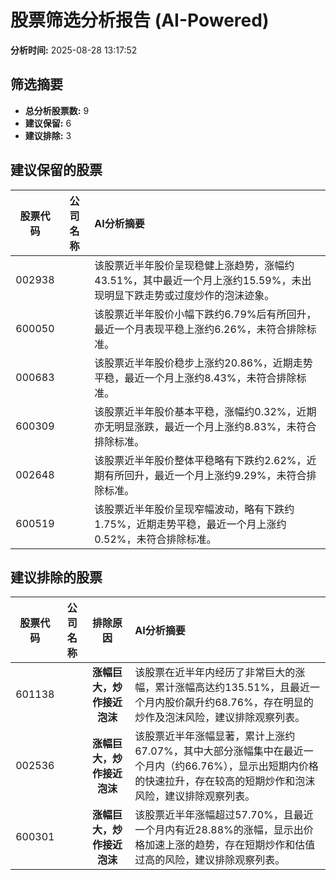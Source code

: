 # 股票筛选分析报告 (AI-Powered)

**分析时间:** 2025-08-28 13:17:52

## 筛选摘要

- **总分析股票数:** 9
- **建议保留:** 6
- **建议排除:** 3

## 建议保留的股票

| 股票代码 | 公司名称 | AI分析摘要 |
|:---:|:---:|:---|
| 002938 |  | 该股票近半年股价呈现稳健上涨趋势，涨幅约43.51%，其中最近一个月上涨约15.59%，未出现明显下跌走势或过度炒作的泡沫迹象。 |
| 600050 |  | 该股票近半年股价小幅下跌约6.79%后有所回升，最近一个月表现平稳上涨约6.26%，未符合排除标准。 |
| 000683 |  | 该股票近半年股价稳步上涨约20.86%，近期走势平稳，最近一个月上涨约8.43%，未符合排除标准。 |
| 600309 |  | 该股票近半年股价基本平稳，涨幅约0.32%，近期亦无明显涨跌，最近一个月上涨约8.83%，未符合排除标准。 |
| 002648 |  | 该股票近半年股价整体平稳略有下跌约2.62%，近期有所回升，最近一个月上涨约9.29%，未符合排除标准。 |
| 600519 |  | 该股票近半年股价呈现窄幅波动，略有下跌约1.75%，近期走势平稳，最近一个月上涨约0.52%，未符合排除标准。 |

## 建议排除的股票

| 股票代码 | 公司名称 | 排除原因 | AI分析摘要 |
|:---:|:---:|:---:|:---|
| 601138 |  | **涨幅巨大，炒作接近泡沫** | 该股票在近半年内经历了非常巨大的涨幅，累计涨幅高达约135.51%，且最近一个月内股价飙升约68.76%，存在明显的炒作及泡沫风险，建议排除观察列表。 |
| 002536 |  | **涨幅巨大，炒作接近泡沫** | 该股票近半年涨幅显著，累计上涨约67.07%，其中大部分涨幅集中在最近一个月内（约66.76%），显示出短期内价格的快速拉升，存在较高的短期炒作和泡沫风险，建议排除观察列表。 |
| 600301 |  | **涨幅巨大，炒作接近泡沫** | 该股票近半年涨幅超过57.70%，且最近一个月内有近28.88%的涨幅，显示出价格加速上涨的趋势，存在短期炒作和估值过高的风险，建议排除观察列表。 |
